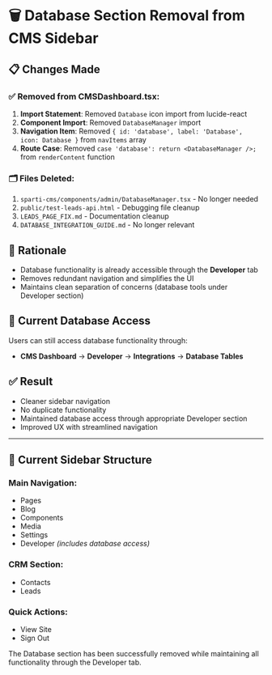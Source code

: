 # 🗑️ Database Section Removal from CMS Sidebar

## 📋 **Changes Made**

### ✅ **Removed from CMSDashboard.tsx:**
1. **Import Statement**: Removed `Database` icon import from lucide-react
2. **Component Import**: Removed `DatabaseManager` import
3. **Navigation Item**: Removed `{ id: 'database', label: 'Database', icon: Database }` from `navItems` array
4. **Route Case**: Removed `case 'database': return <DatabaseManager />;` from `renderContent` function

### 🗂️ **Files Deleted:**
1. `sparti-cms/components/admin/DatabaseManager.tsx` - No longer needed
2. `public/test-leads-api.html` - Debugging file cleanup
3. `LEADS_PAGE_FIX.md` - Documentation cleanup
4. `DATABASE_INTEGRATION_GUIDE.md` - No longer relevant

## 🎯 **Rationale**
- Database functionality is already accessible through the **Developer** tab
- Removes redundant navigation and simplifies the UI
- Maintains clean separation of concerns (database tools under Developer section)

## 📍 **Current Database Access**
Users can still access database functionality through:
- **CMS Dashboard** → **Developer** → **Integrations** → **Database Tables**

## ✅ **Result**
- Cleaner sidebar navigation
- No duplicate functionality
- Maintained database access through appropriate Developer section
- Improved UX with streamlined navigation

---

## 🔧 **Current Sidebar Structure**

### **Main Navigation:**
- Pages
- Blog  
- Components
- Media
- Settings
- Developer *(includes database access)*

### **CRM Section:**
- Contacts
- Leads

### **Quick Actions:**
- View Site
- Sign Out

The Database section has been successfully removed while maintaining all functionality through the Developer tab.
